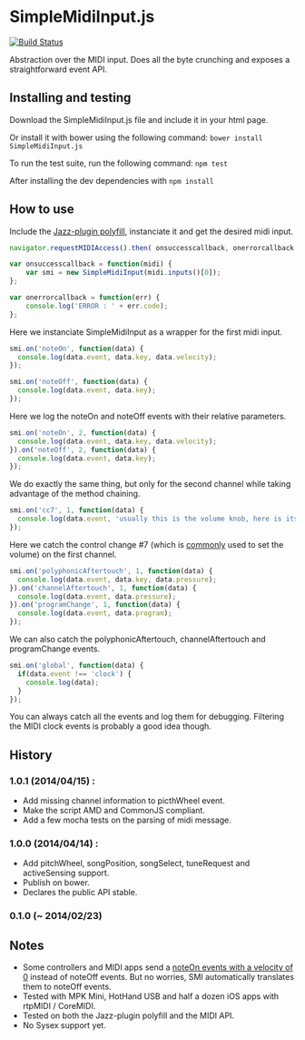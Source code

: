 # SimpleMidiInput.js

[![Build Status](https://travis-ci.org/kchapelier/SimpleMidiInput.js.svg?branch=master)](https://travis-ci.org/kchapelier/SimpleMidiInput.js)

Abstraction over the MIDI input. Does all the byte crunching and exposes a straightforward event API.

## Installing and testing

Download the SimpleMidiInput.js file and include it in your html page.

Or install it with bower using the following command: ```bower install SimpleMidiInput.js```

To run the test suite, run the following command: ```npm test```

After installing the dev dependencies with ```npm install```

## How to use

Include the [Jazz-plugin polyfill][1], instanciate it and get the desired midi input.

```js
navigator.requestMIDIAccess().then( onsuccesscallback, onerrorcallback );

var onsuccesscallback = function(midi) {
    var smi = new SimpleMidiInput(midi.inputs()[0]);
};

var onerrorcallback = function(err) {
    console.log('ERROR : ' + err.code);
};
```

Here we instanciate SimpleMidiInput as a wrapper for the first midi input.

```js
smi.on('noteOn', function(data) {
  console.log(data.event, data.key, data.velocity);
});

smi.on('noteOff', function(data) {
  console.log(data.event, data.key);
});
```

Here we log the noteOn and noteOff events with their relative parameters.

```js
smi.on('noteOn', 2, function(data) {
  console.log(data.event, data.key, data.velocity);
}).on('noteOff', 2, function(data) {
  console.log(data.event, data.key);
});
```

We do exactly the same thing, but only for the second channel while taking advantage of the method chaining.

```js
smi.on('cc7', 1, function(data) {
  console.log(data.event, 'usually this is the volume knob, here is its value : ', data.value);
});
```

Here we catch the control change #7 (which is [commonly][2] used to set the volume) on the first channel.

```js
smi.on('polyphonicAftertouch', 1, function(data) {
  console.log(data.event, data.key, data.pressure);
}).on('channelAftertouch', 1, function(data) {
  console.log(data.event, data.pressure);
}).on('programChange', 1, function(data) {
  console.log(data.event, data.program);
});
```

We can also catch the polyphonicAftertouch, channelAftertouch and programChange events.

```js
smi.on('global', function(data) {
  if(data.event !== 'clock') {
    console.log(data);
  }
});
```

You can always catch all the events and log them for debugging. Filtering the MIDI clock events is probably a good idea though.

## History

### 1.0.1 (2014/04/15) :

 * Add missing channel information to picthWheel event.
 * Make the script AMD and CommonJS compliant.
 * Add a few mocha tests on the parsing of midi message.

### 1.0.0 (2014/04/14) :

 * Add pitchWheel, songPosition, songSelect, tuneRequest and activeSensing support.
 * Publish on bower.
 * Declares the public API stable.

### 0.1.0 (~ 2014/02/23)

## Notes

 * Some controllers and MIDI apps send a [noteOn events with a velocity of 0][3] instead of noteOff events. But no worries, SMI automatically translates them to noteOff events.
 * Tested with MPK Mini, HotHand USB and half a dozen iOS apps with rtpMIDI / CoreMIDI.
 * Tested on both the Jazz-plugin polyfill and the MIDI API.
 * No Sysex support yet.

  [1]: http://cwilso.github.io/WebMIDIAPIShim/
  [2]: http://www.midi.org/techspecs/midimessages.php#3
  [3]: http://www.kvraudio.com/forum/viewtopic.php?p=4167096&sid=e8775321f4b8b6e174ec49b0d06667e8#p4167096
